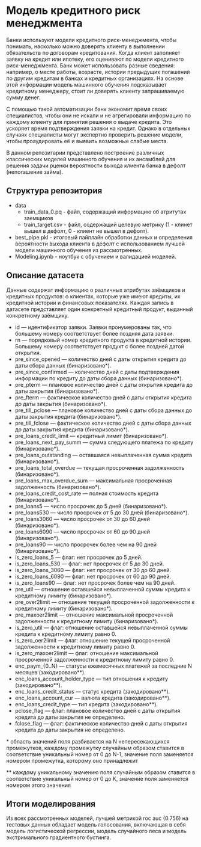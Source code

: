 # Модель кредитного риск менеджмента

Банки используют модели кредитного риск-менеджмента, чтобы понимать,
насколько можно доверять клиенту в выполнении обязательств по договорам
кредитования. Когда клиент заполняет заявку на кредит или ипотеку,
его оценивают по модели кредитного риск-менеджмента. Банк может
использовать разные сведения: например, о месте работы, возрасте, истории
предыдущих погашений по другим кредитам в банках и кредитных
организациях. На основе этой информации модель машинного обучения
подсказывает кредитному менеджеру, стоит ли доверять клиенту запрашиваемую
сумму денег.

С помощью такой автоматизации банк экономит время своих специалистов,
чтобы они не искали и не агрегировали информацию по каждому клиенту для
принятия решения о выдаче кредита. Это ускоряет время подтверждения
заявки на кредит. Однако в отдельных случаях специалисты могут экспертно
проверить решение модели, чтобы проаудировать её и выявить возможные
слабые места.

В данном репозитарии представлено построение различных классических моделей машинного обучения и их ансамблей для решения задачи рценки вероятности выхода клиента банка в дефолт (непогашение займа).

## Структура репозитория
- data
    - train_data_0.pq - файл, содержащий информацию об атритутах заемщиков
    - train_target.csv - файл, содержащий целевую метрику (1 - клинет вышел в дефолт, 0 - клиент не вышел в дефолт).
- best_pipe.pkl - итоговый пайплайн обработки данных и определения вероятности выхода клиента в дефолт с использованием лучшей модели машинного обучения из рассмотренных.
- Modeling.ipynb - ноутбук с обучением и валидацией моделей.

## Описание датасета
Данные содержат информацию о различных атрибутах заёмщиков
и кредитных продуктов: о клиентах, которые уже имеют кредиты, их
кредитной истории и финансовых показателях. Каждая запись в датасете
представляет один конкретный кредитный продукт, выданный конкретному
заёмщику.

* id — идентификатор заявки. Заявки пронумерованы так, что большему
номеру соответствует более поздняя дата заявки.
* rn — порядковый номер кредитного продукта в кредитной истории.
Большему номеру соответствует продукт с более поздней датой открытия.
* pre_since_opened — количество дней с даты открытия кредита до даты
сбора данных (бинаризовано*).
* pre_since_confirmed — количество дней с даты подтверждения
информации по кредиту до даты сбора данных (бинаризовано*).
* pre_pterm — плановое количество дней с даты открытия кредита до даты
закрытия (бинаризовано*).
* pre_fterm — фактическое количество дней с даты открытия кредита до
даты закрытия (бинаризовано*).
* pre_till_pclose — плановое количество дней с даты сбора данных до даты
закрытия кредита (бинаризовано*).
* pre_till_fclose — фактическое количество дней с даты сбора данных до
даты закрытия кредита (бинаризовано*).
* pre_loans_credit_limit — кредитный лимит (бинаризовано*).
* pre_loans_next_pay_summ — сумма следующего платежа по кредиту
(бинаризовано*).
* pre_loans_outstanding — оставшаяся невыплаченная сумма кредита
(бинаризовано*).
* pre_loans_total_overdue — текущая просроченная задолженность
(бинаризовано*).
* pre_loans_max_overdue_sum — максимальная просроченная
задолженность (бинаризовано*).
* pre_loans_credit_cost_rate — полная стоимость кредита (бинаризовано*).
* pre_loans5 — число просрочек до 5 дней (бинаризовано*).
* pre_loans530 — число просрочек от 5 до 30 дней (бинаризовано*).
* pre_loans3060 — число просрочек от 30 до 60 дней (бинаризовано*).
* pre_loans6090 — число просрочек от 60 до 90 дней (бинаризовано*).
* pre_loans90 — число просрочек более чем на 90 дней (бинаризовано*).
* is_zero_loans_5 — флаг: нет просрочек до 5 дней.
* is_zero_loans_530 — флаг: нет просрочек от 5 до 30 дней.
* is_zero_loans_3060 — флаг: нет просрочек от 30 до 60 дней.
* is_zero_loans_6090 — флаг: нет просрочек от 60 до 90 дней.
* is_zero_loans90 — флаг: нет просрочек более чем на 90 дней.
* pre_util — отношение оставшейся невыплаченной суммы кредита
к кредитному лимиту (бинаризовано*).
* pre_over2limit — отношение текущей просроченной задолженности
к кредитному лимиту (бинаризовано*).
* pre_maxoer2limit — отношение максимальной просроченной
задолженности к кредитному лимиту (бинаризовано*).
* is_zero_util — флаг: отношение оставшейся невыплаченной суммы
кредита к кредитному лимиту равно 0.
* is_zero_oer2limit — флаг: отношение текущей просроченной
задолженности к кредитному лимиту равно 0.
* is_zero_maxoer2limit — флаг: отношение максимальной просроченной
задолженности к кредитному лимиту равно 0.
* enc_paym_{0..N} — статусы ежемесячных платежей за последние N
месяцев (закодировано**).
* enc_loans_account_holder_type — тип отношения к кредиту
(закодировано**).
* enc_loans_credit_status — статус кредита (закодировано**).
* enc_loans_account_cur — валюта кредита (закодировано**).
* enc_loans_credit_type — тип кредита (закодировано**).
* pclose_flag — флаг: плановое количество дней с даты открытия кредита
до даты закрытия не определено.
* fclose_flag — флаг: фактическое количество дней с даты открытия
кредита до даты закрытия не определено.

\* область значений поля разбивается на N непересекающихся промежутков, каждому промежутку случайным образом ставится в соответствие уникальный номер от 0 до N-1, значение поля заменяется номером промежутка, которому оно принадлежит  

\** каждому уникальному значению поля случайным образом ставится в соответствие уникальный номер от 0 до K, значение поля заменяется номером этого значения

## Итоги моделирования
Из всех рассмотренных моделей, лучшей метрикой roc auc (0.756) на тестовых данных обладает модель голосования, включающая в себя модель логистической регрессии, модель случайного леса и модель экстримального градиентного бустинга.